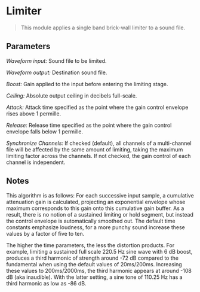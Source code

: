 # Limiter

<BLOCKQUOTE>This module applies a single band brick-wall limiter to a sound file.
</BLOCKQUOTE>

## Parameters

_Waveform input:_ Sound file to be limited.

_Waveform output:_ Destination sound file.

_Boost:_ Gain applied to the input before entering the limiting stage.

_Ceiling:_ Absolute output ceiling in decibels full-scale.

_Attack:_ Attack time specified as the point where the gain control envelope rises above 1 permille.

_Release:_ Release time specified as the point where the gain control envelope falls below 1 permille.

_Synchronize Channels:_ If checked (default), all channels of a multi-channel file will be affected by the same amount of limiting, taking the maximum limiting factor across the channels. If not checked, the gain control of each channel is independent.

## Notes

This algorithm is as follows: For each successive input sample, a cumulative attenuation gain is calculated, projecting an exponential envelope whose maximum corresponds to this gain onto this cumulative gain buffer. As a result, there is no notion of a sustained limiting or hold segment, but instead the control envelope is automatically smoothed out. The default time constants emphasize loudness, for a more punchy sound increase these values by a factor of five to ten.

The higher the time parameters, the less the distortion products. For example, limiting a sustained full scale 220.5 Hz sine wave with 6 dB boost, produces a third harmonic of strength around -72 dB compared to the fundamental when using the default values of 20ms/200ms. Increasing these values to 200ms/2000ms, the third harmonic appears at around -108 dB (aka inaudible). With the latter setting, a sine tone of 110.25 Hz has a third harmonic as low as -86 dB.